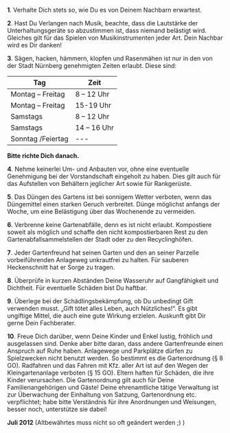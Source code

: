 **1**. Verhalte Dich stets so, wie Du es von Deinem Nachbarn erwartest.

**2**. Hast Du Verlangen nach Musik, beachte, dass die Lautstärke der Unterhaltungsgeräte so abzustimmen ist, dass niemand belästigt wird. Gleiches gilt für das Spielen
von Musikinstrumenten jeder Art. Dein Nachbar wird es Dir danken!

**3**. Sägen, hacken, hämmern, klopfen und Rasenmähen ist nur in den von der Stadt
Nürnberg genehmigten Zeiten erlaubt. Diese sind: 

Tag | Zeit
------------- | -------------
Montag – Freitag  | 8 – 12 Uhr
Montag – Freitag  | 15-19 Uhr
Samstags  |  8 – 12 Uhr
Samstags  | 14 – 16 Uhr
Sonntag /Feiertag  | ---

**Bitte richte Dich danach.**

**4**. Nehme keinerlei Um- und Anbauten vor, ohne eine eventuelle Genehmigung bei der
Vorstandschaft eingeholt zu haben. Dies gilt auch für das Aufstellen von Behältern
jeglicher Art sowie für Rankgerüste.

**5**. Das Düngen des Gartens ist bei sonnigem Wetter verboten, wenn das Düngemittel
einen starken Geruch verbreitet. Dünge möglichst anfangs der Woche, um eine
Belästigung über das Wochenende zu vermeiden.

**6**. Verbrenne keine Gartenabfälle, denn es ist nicht erlaubt. Kompostiere soweit als
möglich und schaffe den nicht kompostierbaren Rest zu den
Gartenabfallsammelstellen der Stadt oder zu den Recyclinghöfen.

**7**. Jeder Gartenfreund hat seinen Garten und den an seiner Parzelle vorbeiführenden
Anlageweg unkrautfrei zu halten. Für sauberen Heckenschnitt hat er Sorge zu tragen.

**8**. Überprüfe in kurzen Abständen Deine Wasseruhr auf Gangfähigkeit und Dichtheit.
Für eventuelle Schäden bist Du haftbar.

**9**. Überlege bei der Schädlingsbekämpfung, ob Du unbedingt Gift verwenden musst.
„Gift tötet alles Leben, auch Nützliches!“. Es gibt ungiftige Mittel, die auch eine gute
Wirkung erzielen. Auskunft gibt Dir gerne Dein Fachberater.

**10**. Freue Dich darüber, wenn Deine Kinder und Enkel lustig, fröhlich und ausgelassen
sind. Denke aber bitte daran, dass andere Gartenfreunde einen Anspruch auf Ruhe
haben. Anlagewege und Parkplätze dürfen zu Spielzwecken nicht benutzt werden. So
bestimmt es die Gartenordnung (§ 8 GO). Radfahren und das Fahren mit Kfz. aller
Art ist auf den Wegen der Kleingartenanlage verboten (§ 15 GO). Eltern haften für
Schäden, die ihre Kinder verursachen. Die Gartenordnung gilt auch für Deine
Familienangehörigen und Gäste!
Deine ehrenamtliche tätige Verwaltung ist zur Überwachung der Einhaltung von Satzung,
Gartenordnung etc. verpflichtet; habe bitte Verständnis für ihre Anordnungen und
Weisungen, besser noch, unterstütze sie dabei!

**Juli 2012** (Altbewährtes muss nicht so oft geändert werden ;) ) 